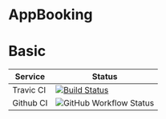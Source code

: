 # AppBooking

# Basic

Service      | Status
------------ | -------------
Travic CI | [![Build Status](https://travis-ci.org/k-morozov/AppBooking.svg?branch=main)](https://travis-ci.org/k-morozov/AppBooking)
Github CI | ![GitHub Workflow Status](https://img.shields.io/github/workflow/status/k-morozov/AppBooking/Java%20CI%20with%20Maven)
